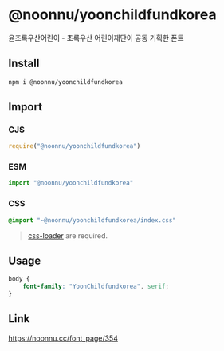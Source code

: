 # @noonnu/yoonchildfundkorea
윤초록우산어린이 - 초록우산 어린이재단이 공동 기획한 폰트

## Install
```sh
npm i @noonnu/yoonchildfundkorea
```
## Import
### CJS
```js
require("@noonnu/yoonchildfundkorea")
```
### ESM
```js
import "@noonnu/yoonchildfundkorea"
```
### CSS 
```css
@import "~@noonnu/yoonchildfundkorea/index.css"
```
> [css-loader](https://github.com/webpack-contrib/css-loader) are required.

## Usage
```css
body {
    font-family: "YoonChildfundkorea", serif;
}
```

## Link
https://noonnu.cc/font_page/354